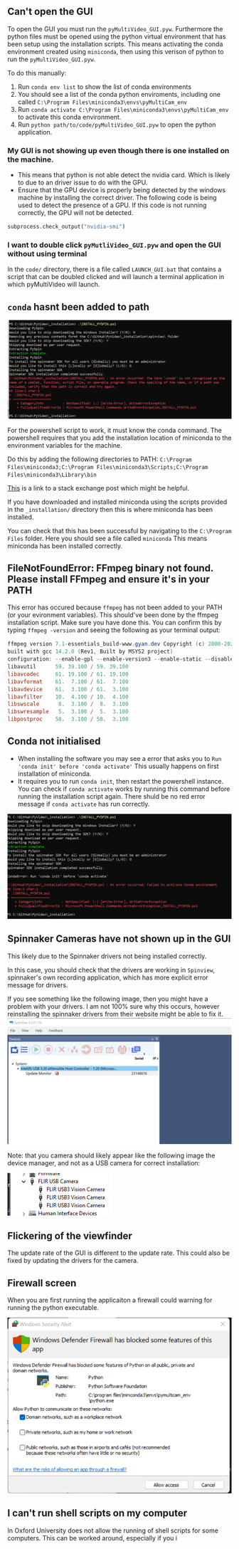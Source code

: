 
## Can't open the GUI

To open the GUI you must run the   `pyMultiVideo_GUI.pyw`. Furthermore the python files must be opened using the python virtual environment that has been setup using the installation scripts. This means activating the conda environment created using `miniconda`, then using this verison of python to run the `pyMultiVideo_GUI.pyw`.

To do this manually:

1. Run `conda env list` to show the list of conda environments
2. You should see a list of the conda python enviroments, including one called `C:\Program Files\miniconda3\envs\pyMultiCam_env`
3. Run `conda activate C:\Program Files\miniconda3\envs\pyMultiCam_env` to activate this conda environment.
4. Run `python path/to/code/pyMultiVideo_GUI.pyw` to open the python application.

### My GUI is not showing up even though there is one installed on the machine. 

- This means that python is not able detect the nvidia card. Which is likely to due to an driver issue to do with the GPU.
- Ensure that the GPU device is properly being detected by the windows machine by installing the correct driver.
The following code is being used to detect the presence of a GPU. If this code is not running correctly, the GPU will not be detected.
```python
subprocess.check_output("nvidia-smi")
```


### I want to double click `pyMutliVideo_GUI.pyw` and open the GUI without using terminal

In the `code/` directory, there is a file called `LAUNCH_GUI.bat` that contains a script that can be doubled clicked and will launch a terminal application in which pyMultiVideo will launch. 

## `conda` hasnt been added to path

![Not added to path](../media/conda-not-added-to-path.png)

For the powershell script to work, it must know the conda command. The powershell requires that you add the installation location of miniconda to the environment variables for the machine.

Do this by adding the following directories to PATH: `C:\Program Files\miniconda3;C:\Program Files\miniconda3\Scripts;C:\Program Files\miniconda3\Library\bin`

[This](https://stackoverflow.com/questions/44597662/conda-command-is-not-recognized-on-windows-10) is a link to a stack exchange post which might be helpful.

If you have downloaded and installed miniconda using the scripts provided in the `_installation/` directory then this is where miniconda has been installed.

You can check that this has been successful by navigating to the `C:\Program Files` folder. Here you should see a file called `miniconda` This means miniconda has been installed correctly.

## FileNotFoundError: FFmpeg binary not found. Please install FFmpeg and ensure it's in your PATH

This error has occured because `ffmpeg` has not been added to your PATH (or your evironment variables). This should've been done by the ffmpeg installation script. Make sure you have done this. You can confirm this by typing `ffmpeg -version` and seeing the following as your terminal output:

```powershell
ffmpeg version 7.1-essentials_build-www.gyan.dev Copyright (c) 2000-2024 the FFmpeg developers
built with gcc 14.2.0 (Rev1, Built by MSYS2 project)
configuration: --enable-gpl --enable-version3 --enable-static --disable-w32threads --disable-autodetect --enable-fontconfig --enable-iconv --enable-gnutls --enable-libxml2 --enable-gmp --enable-bzlib --enable-lzma --enable-zlib --enable-libsrt --enable-libssh --enable-libzmq --enable-avisynth --enable-sdl2 --enable-libwebp --enable-libx264 --enable-libx265 --enable-libxvid --enable-libaom --enable-libopenjpeg --enable-libvpx --enable-mediafoundation --enable-libass --enable-libfreetype --enable-libfribidi --enable-libharfbuzz --enable-libvidstab --enable-libvmaf --enable-libzimg --enable-amf --enable-cuda-llvm --enable-cuvid --enable-dxva2 --enable-d3d11va --enable-d3d12va --enable-ffnvcodec --enable-libvpl --enable-nvdec --enable-nvenc --enable-vaapi --enable-libgme --enable-libopenmpt --enable-libopencore-amrwb --enable-libmp3lame --enable-libtheora --enable-libvo-amrwbenc --enable-libgsm --enable-libopencore-amrnb --enable-libopus --enable-libspeex --enable-libvorbis --enable-librubberband
libavutil      59. 39.100 / 59. 39.100
libavcodec     61. 19.100 / 61. 19.100
libavformat    61.  7.100 / 61.  7.100
libavdevice    61.  3.100 / 61.  3.100
libavfilter    10.  4.100 / 10.  4.100
libswscale      8.  3.100 /  8.  3.100
libswresample   5.  3.100 /  5.  3.100
libpostproc    58.  3.100 / 58.  3.100
```

## Conda not initialised

- When installing the software you may see a error that asks you to `Run 'conda init' before 'conda activate'` This usually happens on first installation of miniconda.
- It requires you to run `conda init`, then restart the powershell instance. You can check if `conda activate` works by running this command before running the installation script again. There shuld be no red error message if `conda activate` has run correctly.

![Not initalised](../media/conda-not-initialised.png)

## Spinnaker Cameras have not shown up in the GUI

This likely due to the Spinnaker drivers not being installed correctly.

In this case, you should check that the drivers are working in `Spinview`, spinnaker's own recording application, which has more explicit error message for drivers.

If you see something like the following image, then you might have a problem with your drivers. I am not 100% sure why this occurs, however reinstalling the spinnaker drivers from their website might be able to fix it.
![bad drivers](../media/driver-problem.png)

Note: that you camera should likely appear like the following image the device manager, and not as a USB camera for correct installation:

![device-managed-view](../media/flir-camera-drivers-view.png)

## Flickering of the viewfinder

The update rate of the GUI is different to the update rate. This could also be fixed by updating the drivers for the camera.

## Firewall screen

When you are first running the applicaiton a firewall could warning for running the python executable.

![fire-wall-screen](../media/python-firewall.png)

## I can't run shell scripts on my computer

In Oxford University does not allow the running of shell scripts for some computers. This can be worked around, especially if you i